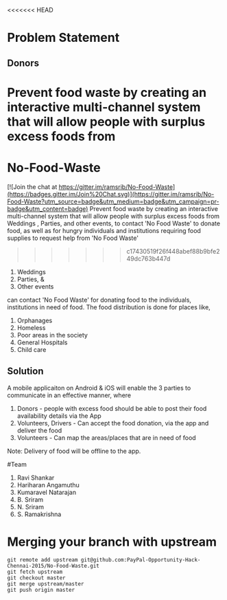 <<<<<<< HEAD
# Problem Statement
## Donors
Prevent food waste by creating an interactive multi-channel system that will allow people with surplus excess foods from
=======
# No-Food-Waste

[![Join the chat at https://gitter.im/ramsrib/No-Food-Waste](https://badges.gitter.im/Join%20Chat.svg)](https://gitter.im/ramsrib/No-Food-Waste?utm_source=badge&utm_medium=badge&utm_campaign=pr-badge&utm_content=badge)
Prevent food waste by creating an interactive multi-channel system that will allow people with surplus excess foods from Weddings , Parties, and other events, to contact 'No Food Waste' to donate food, as well as for hungry individuals and institutions requiring food supplies to request help from 'No Food Waste'
>>>>>>> c17430519f26f448abef88b9bfe249dc763b447d

1. Weddings
2. Parties, &
3. Other events

can contact 'No Food Waste' for donating food to the individuals, institutions in need of food. The food distribution is done for places like,

1. Orphanages
2. Homeless
3. Poor areas in the society
4. General Hospitals
5. Child care

## Solution

A mobile applicaiton on Android & iOS will enable the 3 parties to communicate in an effective manner, where
 1. Donors - people with excess food should be able to post their food availability details via the App
 2. Volunteers, Drivers - Can accept the food donation, via the app and deliver the food
 3. Volunteers - Can map the areas/places that are in need of food

Note: Delivery of food will be offline to the app.

#Team
1. Ravi Shankar
2. Hariharan Angamuthu
3. Kumaravel Natarajan
4. B. Sriram
5. N. Sriram
6. S. Ramakrishna

# Merging your branch with upstream
```
git remote add upstream git@github.com:PayPal-Opportunity-Hack-Chennai-2015/No-Food-Waste.git
git fetch upstream
git checkout master
git merge upstream/master
git push origin master
```